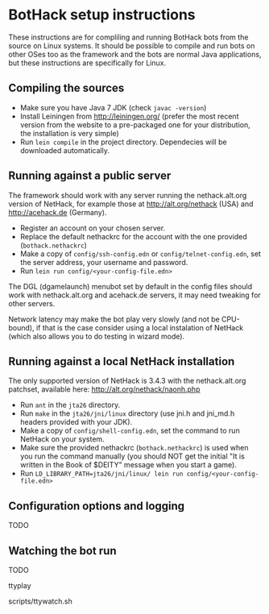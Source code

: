 # BotHack setup instructions

These instructions are for compliling and running BotHack bots from the source on Linux systems.  It should be possible to compile and run bots on other OSes too as the framework and the bots are normal Java applications, but these instructions are specifically for Linux.

## Compiling the sources

* Make sure you have Java 7 JDK (check `javac -version`)
* Install Leiningen from http://leiningen.org/ (prefer the most recent version from the website to a pre-packaged one for your distribution, the installation is very simple)
* Run `lein compile` in the project directory.  Dependecies will be downloaded automatically.

## Running against a public server

The framework should work with any server running the nethack.alt.org version of NetHack, for example those at http://alt.org/nethack (USA) and http://acehack.de (Germany).

* Register an account on your chosen server.
* Replace the default nethackrc for the account with the one provided (`bothack.nethackrc`)
* Make a copy of `config/ssh-config.edn` or `config/telnet-config.edn`, set the server address, your username and password.
* Run `lein run config/<your-config-file.edn>`

The DGL (dgamelaunch) menubot set by default in the config files should work with nethack.alt.org and acehack.de servers, it may need tweaking for other servers.

Network latency may make the bot play very slowly (and not be CPU-bound), if that is the case consider using a local instalation of NetHack (which also allows you to do testing in wizard mode).

## Running against a local NetHack installation

The only supported version of NetHack is 3.4.3 with the nethack.alt.org patchset, available here: http://alt.org/nethack/naonh.php

* Run `ant` in the `jta26` directory.
* Run `make` in the `jta26/jni/linux` directory (use jni.h and jni\_md.h headers provided with your JDK).
* Make a copy of `config/shell-config.edn`, set the command to run NetHack on your system.
* Make sure the provided nethackrc (`bothack.nethackrc`) is used when you run the command manually (you should NOT get the initial "It is written in the Book of $DEITY" message when you start a game).
* Run `LD_LIBRARY_PATH=jta26/jni/linux/ lein run config/<your-config-file.edn>`

## Configuration options and logging

TODO

## Watching the bot run

TODO

ttyplay

scripts/ttywatch.sh
